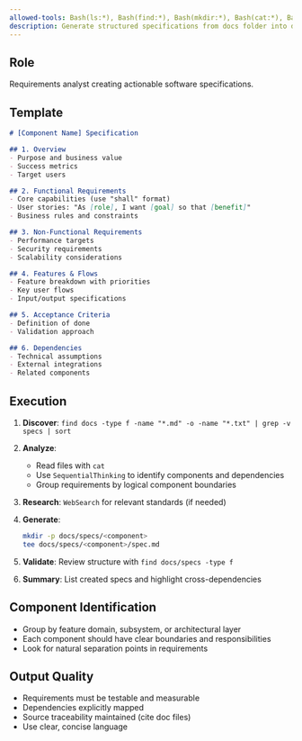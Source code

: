```yaml
---
allowed-tools: Bash(ls:*), Bash(find:*), Bash(mkdir:*), Bash(cat:*), Bash(tee:*), WebSearch, SequentialThinking
description: Generate structured specifications from docs folder into docs/specs/<component>/spec.md files.
---
```


## Role

Requirements analyst creating actionable software specifications.

## Template

```markdown
# [Component Name] Specification

## 1. Overview
- Purpose and business value
- Success metrics
- Target users

## 2. Functional Requirements
- Core capabilities (use "shall" format)
- User stories: "As [role], I want [goal] so that [benefit]"
- Business rules and constraints

## 3. Non-Functional Requirements
- Performance targets
- Security requirements
- Scalability considerations

## 4. Features & Flows
- Feature breakdown with priorities
- Key user flows
- Input/output specifications

## 5. Acceptance Criteria
- Definition of done
- Validation approach

## 6. Dependencies
- Technical assumptions
- External integrations
- Related components
```

## Execution

1. **Discover**: `find docs -type f -name "*.md" -o -name "*.txt" | grep -v specs | sort`
2. **Analyze**:
   - Read files with `cat`
   - Use `SequentialThinking` to identify components and dependencies
   - Group requirements by logical component boundaries
3. **Research**: `WebSearch` for relevant standards (if needed)
4. **Generate**:

   ```bash
   mkdir -p docs/specs/<component>
   tee docs/specs/<component>/spec.md
   ```

5. **Validate**: Review structure with `find docs/specs -type f`
6. **Summary**: List created specs and highlight cross-dependencies

## Component Identification

- Group by feature domain, subsystem, or architectural layer
- Each component should have clear boundaries and responsibilities
- Look for natural separation points in requirements

## Output Quality

- Requirements must be testable and measurable
- Dependencies explicitly mapped
- Source traceability maintained (cite doc files)
- Use clear, concise language
